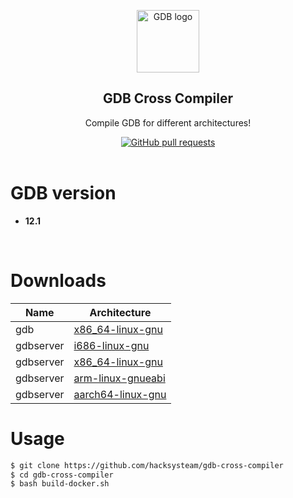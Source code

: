 <p align="center">
    <img width="100px" src="https://www.freewear.org/images/articles/detail/FW0345_Dise%C3%B1o.png"
        align="center" alt="GDB logo" />
    <h2 align="center">GDB Cross Compiler</h2>
    <p align="center">Compile GDB for different architectures!</p>
</p>
<p align="center">
    <a href="https://github.com/anuraghazra/github-readme-stats/pulls">
        <img alt="GitHub pull requests"
            src="https://img.shields.io/github/downloads/hacksysteam/gdb-cross-compiler/total.svg" />
    </a>
    <br />
    <br />
</p>

# GDB version

* **12.1**

<br />

# Downloads

| Name      | Architecture         |
|-----------|----------------------|
| gdb       | [x86_64-linux-gnu](https://github.com/hacksysteam/gdb-cross-compiler/releases/download/12.1/gdb-x86_64-linux-gnu.zip) |
| gdbserver | [i686-linux-gnu](https://github.com/hacksysteam/gdb-cross-compiler/releases/download/12.1/gdbserver-i686-linux-gnu.zip) |
| gdbserver | [x86_64-linux-gnu](https://github.com/hacksysteam/gdb-cross-compiler/releases/download/12.1/gdbserver-x86_64-linux-gnu.zip) |
| gdbserver | [arm-linux-gnueabi](https://github.com/hacksysteam/gdb-cross-compiler/releases/download/12.1/gdbserver-arm-linux-gnueabi.zip) |
| gdbserver | [aarch64-linux-gnu](https://github.com/hacksysteam/gdb-cross-compiler/releases/download/12.1/gdbserver-aarch64-linux-gnu.zip) |

# Usage

```sh
$ git clone https://github.com/hacksysteam/gdb-cross-compiler
$ cd gdb-cross-compiler
$ bash build-docker.sh
```
